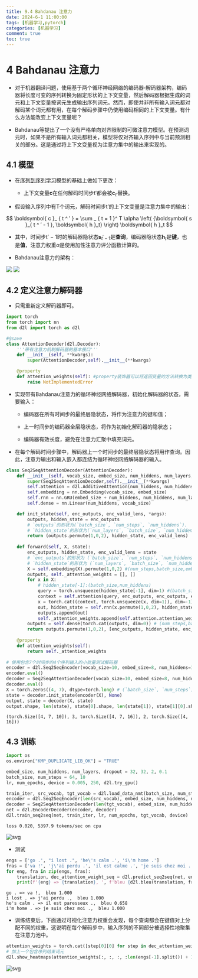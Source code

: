 ```yaml
---
title: 9.4 Bahdanau 注意力
date: 2024-6-1 11:00:00
tags: [机器学习,pytorch]
categories: [机器学习]
comment: true
toc: true
---
```

#  
<!--more-->
# 4 Bahdanau 注意力

- 对于机器翻译问题，使用基于两个循环神经网络的编码器‐解码器架构，编码器将长度可变的序列转换为固定形状的上下文变量，然后解码器根据生成的词元和上下文变量按词元生成输出序列词元。然而，即使并非所有输入词元都对解码某个词元都有用，在每个解码步骤中仍使用编码相同的上下文变量。有什么方法能改变上下文变量呢？

- Bahdanau等提出了一个没有严格单向对齐限制的可微注意力模型。在预测词元时，如果不是所有输入词元都相关，模型将仅对齐输入序列中与当前预测相关的部分。这是通过将上下文变量视为注意力集中的输出来实现的。

## 4.1 模型

- 在[序列到序列学习](../8_moden_rnn/7_seq2seq.md)模型的基础上做如下更改：

    - 上下文变量$\boldsymbol{c}$在任何解码时间步t′都会被$\boldsymbol{c}_ {t′}$替换。

- 假设输入序列中有T个词元，解码时间步t′的上下文变量是注意力集中的输出：

$$ \boldsymbol{ c }_ { t ^ ′ } = \sum _ { t  = 1 }^ T \alpha \left( {\boldsymbol{ s }_{ t ^ ′ - 1 }, \boldsymbol{ h }_t} \right) \boldsymbol{ h }_t $$

- 其中，时间步t′ − 1时的解码器隐状态$\boldsymbol{ s }_{ t ^ ′ - 1 }$是**查询**，编码器隐状态$\boldsymbol{ h }_t$是**键**，也是**值**，注意力权重$\alpha$是使用加性注意力评分函数计算的。

- Bahdanau注意力的架构：

![](../../../../../../themes/yilia/source/img/deeplearning/code/pytorch/9_attention/4_bahdanau/1.png)
![](img/deeplearning/code/pytorch/9_attention/4_bahdanau/1.png)

## 4.2 定义注意力解码器

- 只需重新定义解码器即可。


```python
import torch
from torch import nn
from d2l import torch as d2l

#@save
class AttentionDecoder(d2l.Decoder):
    '''带有注意力机制解码器的基本接口'''
    def __init__(self, **kwargs):
        super(AttentionDecoder,self).__init__(**kwargs)

    @property
    def attention_weights(self): #property装饰器可以将返回变量的方法转换为类的属性
        raise NotImplementedError
```

- 实现带有Bahdanau注意力的循环神经网络解码器，初始化解码器的状态，需要输入：

    - 编码器在所有时间步的最终层隐状态，将作为注意力的键和值；

    - 上一时间步的编码器全层隐状态，将作为初始化解码器的隐状态；

    - 编码器有效长度，避免在注意力汇聚中填充词元。

- 在每个解码时间步骤中，解码器上一个时间步的最终层隐状态将用作查询。因此，注意力输出和输入嵌入都连结为循环神经网络解码器的输入。


```python
class Seq2SeqAttentionDecoder(AttentionDecoder):
    def __init__(self, vocab_size, embed_size, num_hiddens, num_layers, dropout=0, **kwargs):
        super(Seq2SeqAttentionDecoder,self).__init__(**kwargs)
        self.attention = d2l.AdditiveAttention(num_hiddens, num_hiddens, num_hiddens, dropout)
        self.embedding = nn.Embedding(vocab_size, embed_size)
        self.rnn = nn.GRU(embed_size + num_hiddens, num_hiddens, num_layers, dropout=dropout)
        self.dense = nn.Linear(num_hiddens, vocab_size)

    def init_state(self, enc_outputs, enc_valid_lens, *args):
        outputs, hidden_state = enc_outputs
        # `outputs`的形状为(`batch_size`, `num_steps`, `num_hiddens`).
        # `hidden_state`的形状为(`num_layers`, `batch_size`, `num_hiddens`)
        return (outputs.permute(1,0,2), hidden_state, enc_valid_lens)
    
    def forward(self, X, state):
        enc_outputs, hidden_state, enc_valid_lens = state
        # `enc_outputs`的形状为 (`batch_size`, `num_steps`, `num_hiddens`).
        # `hidden_state`的形状为 (`num_layers`, `batch_size`, `num_hiddens`)
        X = self.embedding(X).permute(1,0,2) #(num_steps,batch_size,embed_size)
        outputs, self._attention_weights = [], []
        for x in X:
            # hidden_state[-1]:(batch_size,num_hiddens)
            query = torch.unsqueeze(hidden_state[-1], dim=1) #(batch_size,1,num_hiddens)
            context = self.attention(query, enc_outputs, enc_outputs, enc_valid_lens) #(batch_size,1,num_hiddens)
            x = torch.cat((context, torch.unsqueeze(x, dim=1)), dim=-1) # 在特征维度上连结
            out, hidden_state = self.rnn(x.permute(1,0,2), hidden_state)
            outputs.append(out)
            self._attention_weights.append(self.attention.attention_weights)
        outputs = self.dense(torch.cat(outputs, dim=0)) # (num_steps,batch_size,vocab_size)
        return outputs.permute(1,0,2), [enc_outputs, hidden_state, enc_valid_lens]
    
    @property
    def attention_weights(self):
        return self._attention_weights
    
# 使用包含7个时间步的4个序列输入的小批量测试解码器
encoder = d2l.Seq2SeqEncoder(vocab_size=10, embed_size=8, num_hiddens=16, num_layers=2)
encoder.eval()
decoder = Seq2SeqAttentionDecoder(vocab_size=10, embed_size=8, num_hiddens=16, num_layers=2)
decoder.eval()
X = torch.zeros((4, 7), dtype=torch.long) # (`batch_size`, `num_steps`)
state = decoder.init_state(encoder(X), None)
output, state = decoder(X, state)
output.shape, len(state), state[0].shape, len(state[1]), state[1][0].shape
```




    (torch.Size([4, 7, 10]), 3, torch.Size([4, 7, 16]), 2, torch.Size([4, 16]))



## 4.3 训练


```python
import os
os.environ["KMP_DUPLICATE_LIB_OK"] = "TRUE"

embed_size, num_hiddens, num_layers, dropout = 32, 32, 2, 0.1
batch_size, num_steps = 64, 10
lr, num_epochs, device = 0.005, 250, d2l.try_gpu()

train_iter, src_vocab, tgt_vocab = d2l.load_data_nmt(batch_size, num_steps)
encoder = d2l.Seq2SeqEncoder(len(src_vocab), embed_size, num_hiddens, num_layers, dropout)
decoder = Seq2SeqAttentionDecoder(len(tgt_vocab), embed_size, num_hiddens, num_layers, dropout)
net = d2l.EncoderDecoder(encoder, decoder)
d2l.train_seq2seq(net, train_iter, lr, num_epochs, tgt_vocab, device)

```

    loss 0.020, 5397.9 tokens/sec on cpu
    


    
![svg](img/deeplearning/code/pytorch/9_attention/4_bahdanau_attention_files/4_bahdanau_attention_5_1.svg)
    


- 测试


```python
engs = ['go .', "i lost .", 'he\'s calm .', 'i\'m home .']
fras = ['va !', 'j\'ai perdu .', 'il est calme .', 'je suis chez moi .']
for eng, fra in zip(engs, fras):
    translation, dec_attention_weight_seq = d2l.predict_seq2seq(net, eng, src_vocab, tgt_vocab, num_steps, device, True)
    print(f'{eng} => {translation}, ', f'bleu {d2l.bleu(translation, fra, k=2):.3f}')
```

    go . => va !,  bleu 1.000
    i lost . => j'ai perdu .,  bleu 1.000
    he's calm . => il est paresseux .,  bleu 0.658
    i'm home . => je suis chez moi .,  bleu 1.000
    

- 训练结束后，下面通过可视化注意力权重会发现，每个查询都会在键值对上分配不同的权重，这说明在每个解码步中，输入序列的不同部分被选择性地聚集在注意力池中。


```python
attention_weights = torch.cat([step[0][0] for step in dec_attention_weight_seq], 0).reshape((1, 1, -1, num_steps))
# 加上一个包含序列结束词元
d2l.show_heatmaps(attention_weights[:, :, :, :len(engs[-1].split()) + 1].cpu(), xlabel='Key posistion', ylabel='Query posistion')
```


    
![svg](img/deeplearning/code/pytorch/9_attention/4_bahdanau_attention_files/4_bahdanau_attention_9_0.svg)
    

